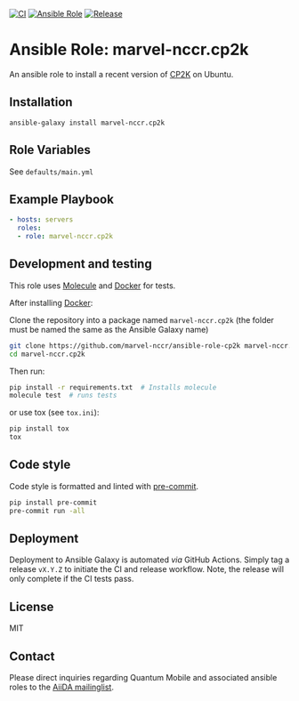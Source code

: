 [![CI](https://github.com/marvel-nccr/ansible-role-cp2k/workflows/CI/badge.svg)](https://github.com/marvel-nccr/ansible-role-cp2k/actions)
[![Ansible Role](https://img.shields.io/ansible/role/25524.svg)](https://galaxy.ansible.com/marvel-nccr/cp2k)
[![Release](https://img.shields.io/github/tag/marvel-nccr/ansible-role-cp2k.svg)](https://github.com/marvel-nccr/ansible-role-cp2k/releases)

# Ansible Role: marvel-nccr.cp2k

An ansible role to install  a recent version of [CP2K](https://www.cp2k.org/) on Ubuntu.

## Installation

`ansible-galaxy install marvel-nccr.cp2k`

## Role Variables

See `defaults/main.yml`

## Example Playbook

```yaml
- hosts: servers
  roles:
  - role: marvel-nccr.cp2k
```

## Development and testing

This role uses [Molecule](https://molecule.readthedocs.io/en/latest/#) and [Docker](https://www.docker.com/) for tests.

After installing [Docker](https://www.docker.com/):

Clone the repository into a package named `marvel-nccr.cp2k` (the folder must be named the same as the Ansible Galaxy name)

```bash
git clone https://github.com/marvel-nccr/ansible-role-cp2k marvel-nccr.cp2k
cd marvel-nccr.cp2k
```

Then run:

```bash
pip install -r requirements.txt  # Installs molecule
molecule test  # runs tests
```

or use tox (see `tox.ini`):

```bash
pip install tox
tox
```

## Code style

Code style is formatted and linted with [pre-commit](https://pre-commit.com/).

```bash
pip install pre-commit
pre-commit run -all
```

## Deployment

Deployment to Ansible Galaxy is automated *via* GitHub Actions.
Simply tag a release `vX.Y.Z` to initiate the CI and release workflow.
Note, the release will only complete if the CI tests pass.

## License

MIT

## Contact

Please direct inquiries regarding Quantum Mobile and associated ansible roles to the [AiiDA mailinglist](http://www.aiida.net/mailing-list/).
